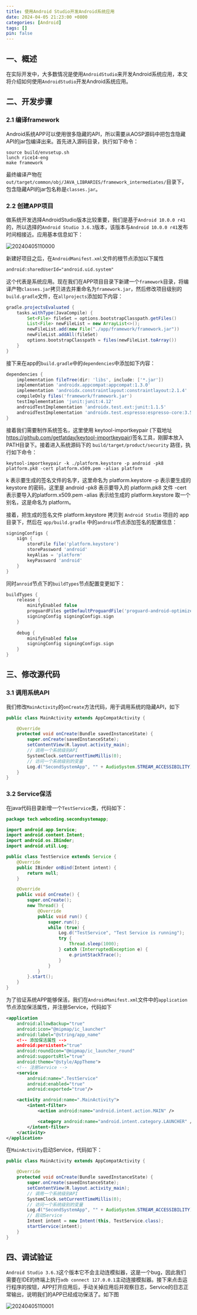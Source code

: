 ```yaml
---
title: 使用Android Studio开发Android系统应用
date: 2024-04-05 21:23:00 +0800
categories: [Android]
tags: []
pin: false
---
```


## 一、概述

在实际开发中，大多数情况是使用`AndroidStudio`来开发Android系统应用，本文将介绍如何使用`AndroidStudio`开发Android系统应用。

## 二、开发步骤

### 2.1 编译framework

Android系统APP可以使用很多隐藏的API，所以需要从AOSP源码中把包含隐藏API的jar包编译出来。首先进入源码目录，执行如下命令：

```shell
source build/envsetup.sh
lunch rice14-eng
make framework
```

最终编译产物在`out/target/common/obj/JAVA_LIBRARIES/framework_intermediates/`目录下，包含隐藏API的jar包名称是`classes.jar`。

### 2.2 创建APP项目

做系统开发选择AndroidStudio版本比较重要，我们是基于`Android 10.0.0 r41`的，所以选择的`Android Studio 3.6.3`版本，该版本与`Android 10.0.0 r41`发布时间相接近。应用基本信息如下：

![20240405110000](/img/android/20240405110000.png)

新建好项目之后，在`AndroidManifest.xml`文件的根节点添加以下属性

```xml
android:sharedUserId="android.uid.system"
```

这个代表是系统应用。现在我们在APP项目目录下新建一个`framework`目录，将编译产物`classes.jar`拷贝进去并重命名为`framework.jar`，然后修改项目级别的`build.gradle`文件，在`allprojects`添加如下内容：

```gradle
gradle.projectsEvaluated {
    tasks.withType(JavaCompile) {
        Set<File> fileSet = options.bootstrapClasspath.getFiles()
        List<File> newFileList = new ArrayList<>();
        newFileList.add(new File("./app/framework/framework.jar"))
        newFileList.addAll(fileSet)
        options.bootstrapClasspath = files(newFileList.toArray())
    }
}
```

接下来在app的`build.gradle`中的`dependencies`中添加如下内容：

```gradle
dependencies {
    implementation fileTree(dir: 'libs', include: ['*.jar'])
    implementation 'androidx.appcompat:appcompat:1.3.0'
    implementation 'androidx.constraintlayout:constraintlayout:2.1.4'
    compileOnly files('framework/framework.jar')
    testImplementation 'junit:junit:4.12'
    androidTestImplementation 'androidx.test.ext:junit:1.1.5'
    androidTestImplementation 'androidx.test.espresso:espresso-core:3.5.1'
}
```

接着我们需要制作系统签名，这里使用 keytool-importkeypair (下载地址 <https://github.com/getfatday/keytool-importkeypair>)签名工具，刚脚本放入PATH目录下。接着进入系统源码下的 `build/target/product/security` 路径，执行如下命令：

```shell
keytool-importkeypair -k ./platform.keystore -p android -pk8 platform.pk8 -cert platform.x509.pem -alias platform
```

k 表示要生成的签名文件的名字，这里命名为 platform.keystore -p 表示要生成的 keystore 的密码，这里是 android -pk8 表示要导入的 platform.pk8 文件 -cert 表示要导入的platform.x509.pem -alias 表示给生成的 platform.keystore 取一个别名，这是命名为 platform。

接着，把生成的签名文件 platform.keystore 拷贝到 `Android Studio` 项目的 app 目录下，然后在 `app/build.gradle` 中的`android`节点添加签名的配置信息：

```groovy
signingConfigs {
    sign {
        storeFile file('platform.keystore')
        storePassword 'android'
        keyAlias = 'platform'
        keyPassword 'android'
    }
}
```

同时`anroid`节点下的`buildTypes`节点配置变更如下：

```groovy
buildTypes {
    release {
        minifyEnabled false
        proguardFiles getDefaultProguardFile('proguard-android-optimize.txt'), 'proguard-rules.pro'
        signingConfig signingConfigs.sign
    }
    
    debug {
        minifyEnabled false
        signingConfig signingConfigs.sign
    }
}
```

## 三、修改源代码

### 3.1 调用系统API

我们修改`MainActivity`的`onCreate`方法代码，用于调用系统的隐藏API，如下

```java
public class MainActivity extends AppCompatActivity {

    @Override
    protected void onCreate(Bundle savedInstanceState) {
        super.onCreate(savedInstanceState);
        setContentView(R.layout.activity_main);
        // 调用一个系统级别API
        SystemClock.setCurrentTimeMillis(0);
        // 访问一个系统级别的变量
        Log.d("SecondSystemApp", "" + AudioSystem.STREAM_ACCESSIBILITY);
    }
}
```

### 3.2 Service保活

在java代码目录新增一个`TestService`类，代码如下：

```java
package tech.webcoding.secondsystemapp;

import android.app.Service;
import android.content.Intent;
import android.os.IBinder;
import android.util.Log;

public class TestService extends Service {
    @Override
    public IBinder onBind(Intent intent) {
        return null;
    }

    @Override
    public void onCreate() {
        super.onCreate();
        new Thread() {
            @Override
            public void run() {
                super.run();
                while (true) {
                    Log.d("TestService", "Test Service is running");
                    try {
                        Thread.sleep(1000);
                    } catch (InterruptedException e) {
                        e.printStackTrace();
                    }
                }
            }
        }.start();
    }
}
```

为了验证系统APP能够保活，我们在`AndroidManifest.xml`文件中的`application`节点添加保活属性，并注册Service，代码如下

```xml
<application
    android:allowBackup="true"
    android:icon="@mipmap/ic_launcher"
    android:label="@string/app_name"
    <!-- 添加保活属性 -->
    android:persistent="true"
    android:roundIcon="@mipmap/ic_launcher_round"
    android:supportsRtl="true"
    android:theme="@style/AppTheme">
    <!-- 注册Service -->
    <service
        android:name=".TestService"
        android:enabled="true"
        android:exported="true"/>

    <activity android:name=".MainActivity">
        <intent-filter>
            <action android:name="android.intent.action.MAIN" />

            <category android:name="android.intent.category.LAUNCHER" />
        </intent-filter>
    </activity>
</application>
```

在`MainActivity`启动Service，代码如下：

```java
public class MainActivity extends AppCompatActivity {

    @Override
    protected void onCreate(Bundle savedInstanceState) {
        super.onCreate(savedInstanceState);
        setContentView(R.layout.activity_main);
        // 调用一个系统级别API
        SystemClock.setCurrentTimeMillis(0);
        // 访问一个系统级别的变量
        Log.d("SecondSystemApp", "" + AudioSystem.STREAM_ACCESSIBILITY);
        // 启动Service
        Intent intent = new Intent(this, TestService.class);
        startService(intent);
    }
}
```

## 四、调试验证

`Android Studio 3.6.3`这个版本它不会主动连模拟器，这是一个bug，因此我们需要在IDE的终端上执行`adb connect 127.0.0.1`主动连接模拟器。接下来点击运行程序的按钮，APP打开应用后，手动关掉应用后并观察日志，Service的日志正常输出，说明我们的APP已经成功保活了。如下图

![20240405110001](../img/android/20240405110001.png)
